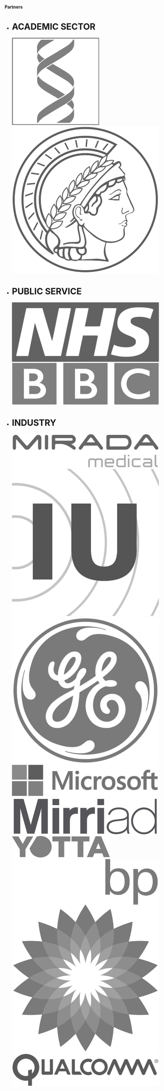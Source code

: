 #### Partners

*   # ACADEMIC SECTOR
    [![](logos/sanger.png "Sanger Institute – Application area: Drug Discovery (Data type: Microscopy)")](https://www.google.com)
	[![](logos/mpi.png "Max Plank Institute - Biological Science (Microscopy)")](https://www.google.com)
*   # PUBLIC SERVICE
    [![](logos/nhs.png "OU Hospitals NHS Trust - Healthcare (Ultrasound images)")](https://www.google.com)
	[![](logos/bbc.png "BBC - Media (Video)")](https://www.google.com)
*   # INDUSTRY
    [![](logos/mirada.png "Mirada Medical - Healthcare Radiological (Images)")](https://www.google.com)
	[![](logos/iu.png "Intelligent Ultrasound - Healthcare (Ultrasound)")](https://www.google.com)
	[![](logos/ge.png "GE Global Research - Surveillance (Video)")](https://www.google.com)
	[![](logos/microsoft.png "Microsoft - Imaging (Video)")](https://www.google.com)
	[![](logos/mirriad.png "MirriAd - Advertizing placement (Video)")](https://www.google.com)
	[![](logos/yotta.png "Yotta Road Assets -Transport (Video)")](https://www.google.com)
	[![](logos/bp.png "BP - Process monitoring (Video)")](https://www.google.com)
	[![](logos/qualcomm.png "Qualcomm - Mobile devices (Development kit)")](https://www.google.com)